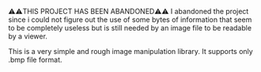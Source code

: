 ⚠️⚠️THIS PROJECT HAS BEEN ABANDONED⚠️⚠️
I abandoned the project since i could not figure out the use of some bytes of information that seem to be completely useless but is still needed by an image file to be readable by a viewer.

This is a very simple and rough image manipulation library. It supports only .bmp file format.
